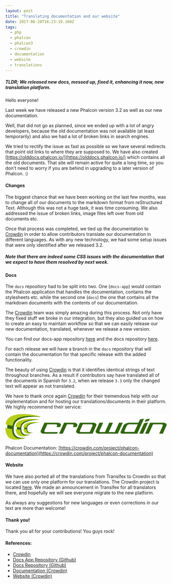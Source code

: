 ```yaml
---
layout: post
title: "Translating documentation and our website"
date: 2017-06-28T16:23:19.160Z
tags: 
  - php
  - phalcon
  - phalcon3
  - crowdin
  - documentation
  - website
  - translations
---
```

<h5 class="alert alert-warning">
<strong>TLDR;</strong> We released new docs, messed up, fixed it, enhancing it now, new translation platform.
</h5>

Hello everyone!

Last week we have released a new Phalcon version 3.2 as well as our new documentation.

<!--more-->
Well, that did not go as planned, since we ended up with a lot of angry developers, because the old documentation was not available (at least temporarily) and also we had a lot of broken links in search engines.

We tried to rectify the issue as fast as possible so we have several redirects that point old links to where they are supposed to. We have also created [https://olddocs.phalcon.io/](https://olddocs.phalcon.io/) which contains all the old documents. That site will remain active for quite a long time, so you don't need to worry if you are behind in upgrading to a later version of Phalcon. :)

#### Changes
The biggest chance that we have been working on the last few months, was to change all of our documents to the markdown format from reStructured Text. Although this was not a huge task, it was time consuming. We also addressed the issue of broken links, image files left over from old documents etc.

Once that process was completed, we tied up the documentation to [Crowdin](https://crowdin.com) in order to allow contributors translate our documentation in different languages. As with any new technology, we had some setup issues that were only identified after we released 3.2.

<h5 class="alert alert-info">
Note that there are indeed some CSS issues with the documentation that we expect to have them resolved by next week.
</h5>

#### Docs
The `docs` repository had to be split into two. One (`docs-app`) would contain the Phalcon application that handles the documentation, contains the stylesheets etc. while the second one (`docs`) the one that contains all the markdown documents with the contents of our documentation.

The [Crowdin](https://crowdin.com) team was simply amazing during this process. Not only have they fixed stuff we broke in our integration, but they also guided us on how to create an easy to maintain workflow so that we can easily release our new documentation, translated, whenever we release a new version.

You can find our docs-app repository [here](https://github.com/phalcon/docs-app) and the docs repository [here](https://github.com/phalcon/docs).

For each release we will have a branch in the `docs` repository that will contain the documentation for that specific release with the added functionality.

The beauty of using [Crowdin](https://crowdin.com) is that it identifies identical strings of text throughout branches. As a result if contributors say have translated all of the documents in Spanish for `3.2`, when we release `3.3` only the changed text will appear as not translated.

We have to thank once again [Crowdin](https://crowdin.com) for their tremendous help with our implementation and for hosting our translations/documents in their platform. We highly recommend their service:

<a href="https://crowdin.com">
    <img src="assets/files/2017-06-28-crowdin-logo.png" alt="Crowdin Logo" title="Crowdin Logo">
</a>

Phalcon Documentation: [https://crowdin.com/project/phalcon-documentation](https://crowdin.com/project/phalcon-documentation)

#### Website
We have also ported all of the translations from Transifex to Crowdin so that we can use only one platform for our translations. The Crowdin project is located [here](https://crowdin.com/project/phalcon-website). We made an announcement in Transifex for all translators there, and hopefully we will see everyone migrate to the new platform.

As always any suggestions for new languages or even corrections in our text are more than welcome!

#### Thank you!
Thank you all for your contributions! You guys rock!  

#### References:
* [Crowdin](https://crowdin.com)
* [Docs App Repository (Github)](https://github.com/phalcon/docs-app)
* [Docs Repository (Github)](https://github.com/phalcon/docs)
* [Documentation (Crowdin)](https://crowdin.com/project/phalcon-documentation)
* [Website (Crowdin)](https://crowdin.com/project/phalcon-website)
